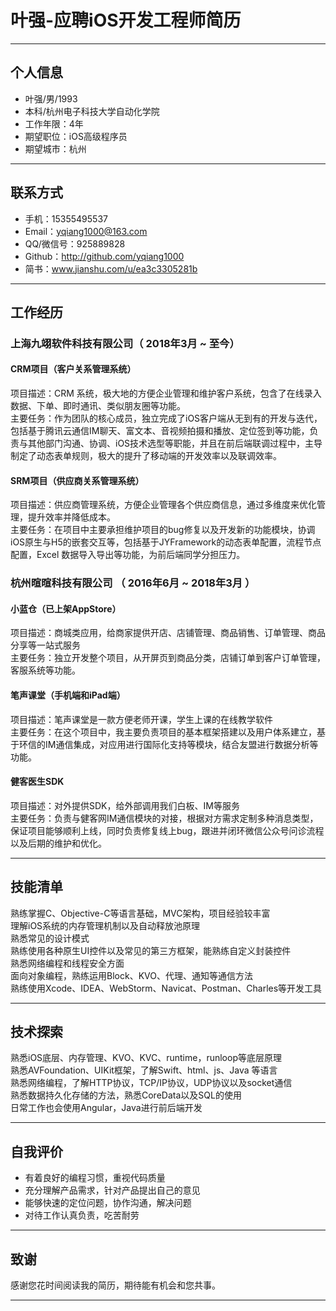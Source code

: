 # 叶强-应聘iOS开发工程师简历

---
## 个人信息
 - 叶强/男/1993 
 - 本科/杭州电子科技大学自动化学院 
 - 工作年限：4年
 - 期望职位：iOS高级程序员
 - 期望城市：杭州
---

## 联系方式
- 手机：15355495537
- Email：yqiang1000@163.com
- QQ/微信号：925889828
- Github：http://github.com/yqiang1000
- 简书：www.jianshu.com/u/ea3c3305281b
---

## 工作经历
### 上海九翊软件科技有限公司（ 2018年3月 ~ 至今）

#### CRM项目（客户关系管理系统）
项目描述：CRM 系统，极大地的方便企业管理和维护客户系统，包含了在线录入数据、下单、即时通讯、类似朋友圈等功能。<br>
主要任务：作为团队的核心成员，独立完成了iOS客户端从无到有的开发与迭代，包括基于腾讯云通信IM聊天、富文本、音视频拍摄和播放、定位签到等功能，负责与其他部门沟通、协调、iOS技术选型等职能，并且在前后端联调过程中，主导制定了动态表单规则，极大的提升了移动端的开发效率以及联调效率。

#### SRM项目（供应商关系管理系统）
项目描述：供应商管理系统，方便企业管理各个供应商信息，通过多维度来优化管理，提升效率并降低成本。<br>
主要任务：在项目中主要承担维护项目的bug修复以及开发新的功能模块，协调iOS原生与H5的嵌套交互等，包括基于JYFramework的动态表单配置，流程节点配置，Excel 数据导入导出等功能，为前后端同学分担压力。

### 杭州暄暄科技有限公司 （ 2016年6月 ~ 2018年3月 ）

#### 小蓝仓（已上架AppStore）
项目描述：商城类应用，给商家提供开店、店铺管理、商品销售、订单管理、商品分享等一站式服务 <br>
主要任务：独立开发整个项目，从开屏页到商品分类，店铺订单到客户订单管理，客服系统等功能。

#### 笔声课堂（手机端和iPad端）
项目描述：笔声课堂是一款方便老师开课，学生上课的在线教学软件<br>
主要任务：在这个项目中，我主要负责项目的基本框架搭建以及用户体系建立，基于环信的IM通信集成，对应用进行国际化支持等模块，结合友盟进行数据分析等功能。

#### 健客医生SDK
项目描述：对外提供SDK，给外部调用我们白板、IM等服务<br>
主要任务：负责与健客网IM通信模块的对接，根据对方需求定制多种消息类型，保证项目能够顺利上线，同时负责修复线上bug，跟进并闭环微信公众号问诊流程以及后期的维护和优化。

---

## 技能清单
熟练掌握C、Objective-C等语言基础，MVC架构，项目经验较丰富<br>
理解iOS系统的内存管理机制以及自动释放池原理<br>
熟悉常见的设计模式<br>
熟练使用各种原生UI控件以及常见的第三方框架，能熟练自定义封装控件<br>
熟悉网络编程和线程安全方面<br>
面向对象编程，熟练运用Block、KVO、代理、通知等通信方法<br>
熟练使用Xcode、IDEA、WebStorm、Navicat、Postman、Charles等开发工具<br>

---

## 技术探索

熟悉iOS底层、内存管理、KVO、KVC、runtime，runloop等底层原理<br>
熟悉AVFoundation、UIKit框架，了解Swift、html、js、Java 等语言<br>
熟悉网络编程，了解HTTP协议，TCP/IP协议，UDP协议以及socket通信<br>
熟悉数据持久化存储的方法，熟悉CoreData以及SQL的使用<br>
日常工作也会使用Angular，Java进行前后端开发<br>

---

## 自我评价
- 有着良好的编程习惯，重视代码质量<br>
- 充分理解产品需求，针对产品提出自己的意见<br>
- 能够快速的定位问题，协作沟通，解决问题<br>
- 对待工作认真负责，吃苦耐劳

---

## 致谢
 感谢您花时间阅读我的简历，期待能有机会和您共事。
 
 ---
